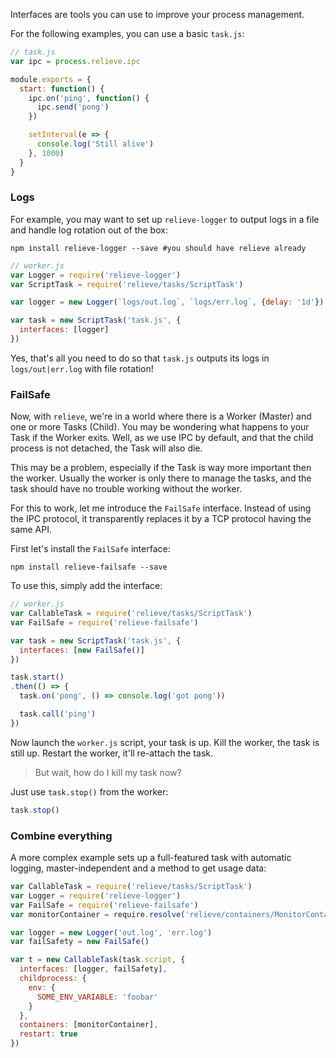 Interfaces are tools you can use to improve your process management.

For the following examples, you can use a basic `task.js`:

```javascript
// task.js
var ipc = process.relieve.ipc

module.exports = {
  start: function() {
    ipc.on('ping', function() {
      ipc.send('pong')
    })

    setInterval(e => {
      console.log('Still alive')
    }, 1000)
  }
}
```

### Logs

For example, you may want to set up `relieve-logger` to output logs in a file and handle log rotation out of the box:

```
npm install relieve-logger --save #you should have relieve already
```

```javascript
// worker.js
var Logger = require('relieve-logger')
var ScriptTask = require('relieve/tasks/ScriptTask')

var logger = new Logger(`logs/out.log`, `logs/err.log`, {delay: '1d'}) // creates a logger that rotates files every day

var task = new ScriptTask('task.js', {
  interfaces: [logger]
})
```

Yes, that's all you need to do so that `task.js` outputs its logs in `logs/out|err.log` with file rotation!

### FailSafe

Now, with `relieve`, we're in a world where there is a Worker (Master) and one or more Tasks (Child). You may be wondering what happens to your Task if the Worker exits. Well, as we use IPC by default, and that the child process is not detached, the Task will also die.

This may be a problem, especially if the Task is way more important then the worker. Usually the worker is only there to manage the tasks, and the task should have no trouble working without the worker.

For this to work, let me introduce the `FailSafe` interface. Instead of using the IPC protocol, it transparently replaces it by a TCP protocol having the same API.

First let's install the `FailSafe` interface:

```
npm install relieve-failsafe --save
```

To use this, simply add the interface:

```javascript
// worker.js
var CallableTask = require('relieve/tasks/ScriptTask')
var FailSafe = require('relieve-failsafe')

var task = new ScriptTask('task.js', {
  interfaces: [new FailSafe()]
})

task.start()
.then(() => {
  task.on('pong', () => console.log('got pong'))

  task.call('ping')
})
```

Now launch the `worker.js` script, your task is up. Kill the worker, the task is still up. Restart the worker, it'll re-attach the task.

> But wait, how do I kill my task now?

Just use `task.stop()` from the worker:

```javascript
task.stop()
```

### Combine everything

A more complex example sets up a full-featured task with automatic logging, master-independent and a method to get usage data:

```javascript
var CallableTask = require('relieve/tasks/ScriptTask')
var Logger = require('relieve-logger')
var FailSafe = require('relieve-failsafe')
var monitorContainer = require.resolve('relieve/containers/MonitorContainer')

var logger = new Logger('out.log', 'err.log')
var failSafety = new FailSafe()

var t = new CallableTask(task.script, {
  interfaces: [logger, failSafety],
  childprocess: {
    env: {
      SOME_ENV_VARIABLE: 'foobar'
    }
  },
  containers: [monitorContainer],
  restart: true
})
```

